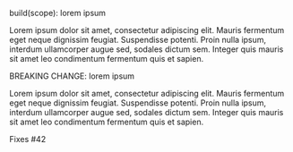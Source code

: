 <!--
Commit Message Header :

The header is mandatory and must conform to the Commit Message Header format.
<type>(<scope>): <short summary>
  │       │             │
  │       │             └─⫸ Summary in present tense. Not capitalized. No period at the end.
  │       │
  │       └─⫸ Commit Scope: deps|templates|github-actions|displays_settings|speakers_settings
  │
  └─⫸ Commit Type: build|ci|docs|feat|fix|perf|refactor|test

The <type> and <summary> fields are mandatory, the (<scope>) field is optional.

Type :
Must be one of the following:
| Type     | Description                                                                                        |
| -------- | -------------------------------------------------------------------------------------------------- |
| build    | Changes that affect the build system or external dependencies (example scopes: deps, build-script) |
| ci       | Changes to our CI configuration files and scripts (examples: Github Actions, Dependabot)           |
| docs     | Documentation only changes                                                                         |
| feat     | A new feature                                                                                      |
| fix      | A bug fix                                                                                          |
| perf     | A code change that improves performance                                                            |
| refactor | A code change that neither fixes a bug nor adds a feature                                          |
| test     | Adding missing tests or correcting existing tests                                                  |

Scope :
The scope should be the name of the module affected (as perceived by the person reading the changelog generated from commit messages).

The following is the list of supported scopes:

There are currently a few exceptions to the "use module name" rule:
  - changelog: used for updating the release notes in CHANGELOG.md
  - none/empty string: useful for test and refactor changes that are done across all packages (e.g. test: add missing unit tests) and for docs changes that are not related to a specific package (e.g. docs: fix typo in template).

Summary :
Use the summary field to provide a succinct description of the change:
  - use the imperative, present tense: "change" not "changed" nor "changes"
  - don't capitalize the first letter
  - no dot (.) at the end
-->
build(scope): lorem ipsum

<!--
Commit Message Body :

The body is mandatory for all commits except for those of type "docs". When the body is present it must be at least 20 characters long and must conform to the Commit Message Body format.
Just as in the summary, use the imperative, present tense: "fix" not "fixed" nor "fixes".

Explain the motivation for the change in the commit message body. This commit message should explain why you are making the change. You can include a comparison of the previous behavior with the new behavior in order to illustrate the impact of the change.

Just as in the summary, use the imperative, present tense: "fix" not "fixed" nor "fixes".

Explain the motivation for the change in the commit message body. This commit message should explain why you are making the change. You can include a comparison of the previous behavior with the new behavior in order to illustrate the impact of the change.
-->
Lorem ipsum dolor sit amet, consectetur adipiscing elit. Mauris fermentum eget neque dignissim feugiat. Suspendisse potenti. Proin nulla ipsum, interdum ullamcorper augue sed, sodales dictum sem. Integer quis mauris sit amet leo condimentum fermentum quis et sapien. 

<!--
Commit Message Footer :

The footer is optional. The Commit Message Footer format describes what the footer is used for and the structure it must have.
The footer can contain information about breaking changes and deprecations and is also the place to reference GitHub issues and other PRs that this commit closes or is related to.

For example:
BREAKING CHANGE: <breaking change summary>
<BLANK LINE>
<breaking change description + migration instructions>
<BLANK LINE>
<BLANK LINE>
Fixes #<issue number> 

or

DEPRECATED: <what is deprecated>
<BLANK LINE>
<deprecation description + recommended update path>
<BLANK LINE>
<BLANK LINE>
Closes #<pr number>

Breaking Change section should start with the phrase BREAKING CHANGE: followed by a brief summary of the breaking change, a blank line, and a detailed description of the breaking change that also includes migration instructions.

Similarly, a Deprecation section should start with DEPRECATED: followed by a short description of what is deprecated, a blank line, and a detailed description of the deprecation that also mentions the recommended update path.
-->
BREAKING CHANGE: lorem ipsum

Lorem ipsum dolor sit amet, consectetur adipiscing elit. Mauris fermentum eget neque dignissim feugiat. Suspendisse potenti. Proin nulla ipsum, interdum ullamcorper augue sed, sodales dictum sem. Integer quis mauris sit amet leo condimentum fermentum quis et sapien. 

Fixes #42

<!--
Revert commits

If the commit reverts a previous commit, it should begin with revert: , followed by the header of the reverted commit.

The content of the commit message body should contain:

    information about the SHA of the commit being reverted in the following format: This reverts commit <SHA>,
    a clear description of the reason for reverting the commit message.
-->

<!-- Acknowledgment : https://github.com/angular/angular/blob/16fa9839890f9862bbe86e465add0e2a99c214e9/contributing-docs/commit-message-guidelines.md -->